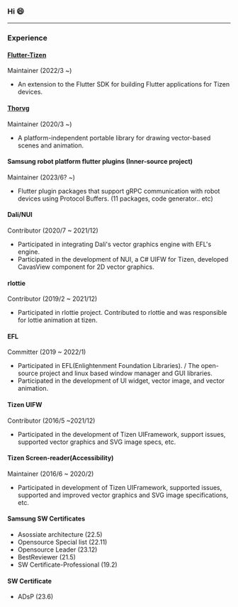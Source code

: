 ### Hi 😄
----
### Experience

#### [Flutter-Tizen](https://github.com/flutter-tizen)
Maintainer (2022/3 ~)
- An extension to the Flutter SDK for building Flutter applications for Tizen devices.

#### [Thorvg](https://www.thorvg.org/)
Maintainer (2020/3 ~)
- A platform-independent portable library for drawing vector-based scenes and animation.
 
#### Samsung robot platform flutter plugins (Inner-source project)
Maintainer (2023/6? ~)
- Flutter plugin packages that support gRPC communication with robot devices using Protocol Buffers. (11 packages, code generator.. etc)

#### Dali/NUI
Contributor (2020/7 ~ 2021/12)
- Participated in integrating Dali's vector graphics engine with EFL's engine.
- Participated in the development of NUI, a C# UIFW for Tizen, developed CavasView component for 2D vector graphics.

#### rlottie
Contributor (2019/2 ~ 2021/12)
- Participated in rlottie project. Contributed to rlottie and was responsible for lottie animation at tizen.

#### EFL
Committer (2019 ~ 2022/1)
- Participated in EFL(Enlightenment Foundation Libraries). / The open-source project and linux based window manager and GUI libraries.
- Participated in the development of UI widget, vector image, and vector animation.

#### Tizen UIFW
Contributor (2016/5 ~2021/12)
- Participated in the development of Tizen UIFramework, support issues, supported vector graphics and SVG image specs, etc.

#### Tizen Screen-reader(Accessibility)
Maintainer (2016/6 ~ 2020/2)
- Participated in development of Tizen UIFramework, supported issues, supported and improved vector graphics and SVG image specifications, etc.

#### Samsung SW Certificates
- Asossiate architecture (22.5)
- Opensource Special list (22.11)
- Opensource Leader (23.12)
- BestReviewer (21.5)
- SW Certificate-Professional (19.2)

#### SW Certificate
- ADsP (23.6)


<!--
**JSUYA/jsuya** is a ✨ _special_ ✨ repository because its `README.md` (this file) appears on your GitHub profile.

Here are some ideas to get you started:

- 🔭 I’m currently working on ...
- 🌱 I’m currently learning ...
- 👯 I’m looking to collaborate on ...
- 🤔 I’m looking for help with ...
- 💬 Ask me about ...
- 📫 How to reach me: ...
- 😄 Pronouns: ...
- ⚡ Fun fact: ...
-->
